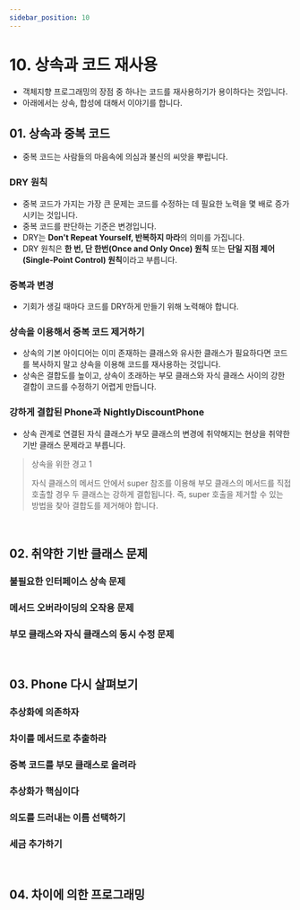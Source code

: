 ```yaml
---
sidebar_position: 10
---
```


# 10. 상속과 코드 재사용

- 객체지향 프로그래밍의 장점 중 하나는 코드를 재사용하기가 용이하다는 것입니다.
- 아래에서는 상속, 합성에 대해서 이야기를 합니다.

## 01. 상속과 중복 코드

- 중복 코드는 사람들의 마음속에 의심과 불신의 씨앗을 뿌립니다.

### DRY 원칙

- 중복 코드가 가지는 가장 큰 문제는 코드를 수정하는 데 필요한 노력을 몇 배로 증가시키는 것입니다.
- 중복 코드를 판단하는 기준은 변경입니다.
- DRY는 **Don't Repeat Yourself, 반복하지 마라**의 의미를 가집니다.
- DRY 원칙은 **한 번, 단 한번(Once and Only Once) 원칙** 또는 **단일 지점 제어(Single-Point Control) 원칙**이라고 부릅니다.

### 중복과 변경

- 기회가 생길 때마다 코드를 DRY하게 만들기 위해 노력해야 합니다.

### 상속을 이용해서 중복 코드 제거하기

- 상속의 기본 아이디어는 이미 존재하는 클래스와 유사한 클래스가 필요하다면 코드를 복사하지 말고 상속을 이용해 코드를 재사용하는 것입니다.
- 상속은 결합도를 높이고, 상속이 초래하는 부모 클래스와 자식 클래스 사이의 강한 결합이 코드를 수정하기 어렵게 만듭니다.

### 강하게 결합된 Phone과 NightlyDiscountPhone

- 상속 관계로 연결된 자식 클래스가 부모 클래스의 변경에 취약해지는 현상을 취약한 기반 클래스 문제라고 부릅니다.

> 상속을 위한 경고 1
>
> 자식 클래스의 메서드 안에서 super 참조를 이용해 부모 클래스의 메서드를 직접 호출할 경우 두 클래스는 강하게 결합됩니다. 즉, super 호출을 제거할 수 있는 방법을 찾아 결합도를 제거해야 합니다.

<br/>

## 02. 취약한 기반 클래스 문제

### 불필요한 인터페이스 상속 문제

### 메서드 오버라이딩의 오작용 문제

### 부모 클래스와 자식 클래스의 동시 수정 문제

<br/>

## 03. Phone 다시 살펴보기

### 추상화에 의존하자

### 차이를 메서드로 추출하라

### 중복 코드를 부모 클래스로 올려라

### 추상화가 핵심이다

### 의도를 드러내는 이름 선택하기

### 세금 추가하기

<br/>

## 04. 차이에 의한 프로그래밍